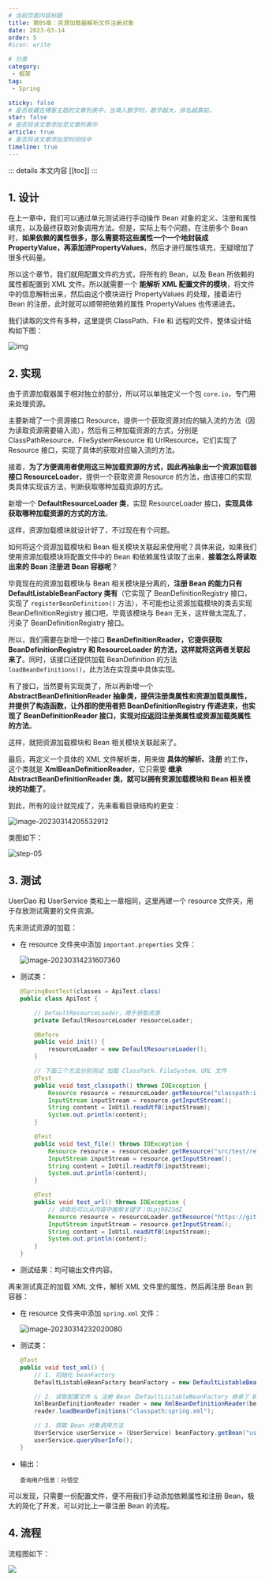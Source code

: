```yaml
---
# 当前页面内容标题
title: 第05章：资源加载器解析文件注册对象
date: 2023-03-14
order: 5
#icon: write

# 分类
category:
 - 框架
tag:
 - Spring

sticky: false
# 是否收藏在博客主题的文章列表中，当填入数字时，数字越大，排名越靠前。
star: false
# 是否将该文章添加至文章列表中
article: true
# 是否将该文章添加至时间线中
timeline: true
---
```



::: details 本文内容
[[toc]]
:::


## 1. 设计

在上一章中，我们可以通过单元测试进行手动操作 Bean 对象的定义、注册和属性填充，以及最终获取对象调用方法。但是，实际上有个问题，在注册多个 Bean 时，**如果依赖的属性很多，那么需要将这些属性一个一个地封装成 PropertyValue，再添加进PropertyValues**，然后才进行属性填充，无疑增加了很多代码量。

所以这个章节，我们就用配置文件的方式，将所有的 Bean，以及 Bean 所依赖的属性都配置到 XML 文件。所以就需要一个 **能解析 XML 配置文件的模块**，将文件中的信息解析出来，然后由这个模块进行 PropertyValues 的处理，接着进行 Bean 的注册，此时就可以顺带把依赖的属性 PropertyValues 也传递进去。

我们读取的文件有多种，这里提供 ClassPath、File 和 远程的文件，整体设计结构如下图：

![img](https://run-notes.oss-cn-beijing.aliyuncs.com/notes/202303141956101.png)

## 2. 实现

由于资源加载器属于相对独立的部分，所以可以单独定义一个包 `core.io`，专门用来处理资源。

主要新增了一个资源接口 Resource，提供一个获取资源对应的输入流的方法（因为读取资源需要输入流），然后有三种加载资源的方式，分别是 ClassPathResource、FileSystemResource 和 UrlResource，它们实现了 Resource 接口，实现了具体的获取对应输入流的方法。

接着，**为了方便调用者使用这三种加载资源的方式，因此再抽象出一个资源加载器接口 ResourceLoader**，提供一个获取资源 Resource 的方法，由该接口的实现类具体实现该方法，判断获取哪种加载资源的方式。

新增一个 **DefaultResourceLoader 类**，实现 ResourceLoader 接口，**实现具体获取哪种加载资源的方式的方法**。

这样，资源加载模块就设计好了，不过现在有个问题。

如何将这个资源加载模块和 Bean 相关模块关联起来使用呢？具体来说，如果我们使用资源加载模块将配置文件中的 Bean 和依赖属性读取了出来，**接着怎么将读取出来的 Bean 注册进 Bean 容器呢**？

毕竟现在的资源加载模块与 Bean 相关模块是分离的，**注册 Bean 的能力只有 DefaultListableBeanFactory 类有**（它实现了 BeanDefinitionRegistry 接口，实现了 `registerBeanDefinition()` 方法），不可能也让资源加载模块的类去实现 BeanDefinitionRegistry 接口吧，毕竟该模块与 Bean 无关，这样做太混乱了，污染了 BeanDefinitionRegistry 接口。

所以，我们需要在新增一个接口 **BeanDefinitionReader，它提供获取 BeanDefinitionRegistry 和 ResourceLoader 的方法，这样就将这两者关联起来了**。同时，该接口还提供加载 BeanDefinition 的方法 `loadBeanDefinitions()`，此方法在实现类中具体实现。

有了接口，当然要有实现类了，所以再新增一个 **AbstractBeanDefinitionReader 抽象类，提供注册类属性和资源加载类属性，并提供了构造函数，让外部的使用者把  BeanDefinitionRegistry 传递进来，也实现了 BeanDefinitionReader 接口，实现对应返回注册类属性或资源加载类属性的方法**。

这样，就把资源加载模块和 Bean 相关模块关联起来了。

最后，再定义一个具体的 XML 文件解析类，用来做 **具体的解析、注册** 的工作，这个类就是 **XmlBeanDefinitionReader**，它只需要 **继承 AbstractBeanDefinitionReader 类，就可以拥有资源加载模块和 Bean 相关模块的功能了**。

到此，所有的设计就完成了，先来看看目录结构的更变：

![image-20230314205532912](https://run-notes.oss-cn-beijing.aliyuncs.com/notes/202303142055096.png)

类图如下：

![step-05](https://run-notes.oss-cn-beijing.aliyuncs.com/notes/202303142348514.png)

## 3. 测试

UserDao 和 UserService 类和上一章相同，这里再建一个 resource 文件夹，用于存放测试需要的文件资源。

先来测试资源的加载：

- 在 resource 文件夹中添加 `important.properties` 文件：

    ![image-20230314231607360](https://run-notes.oss-cn-beijing.aliyuncs.com/notes/202303142316112.png)

- 测试类：

    ```java
    @SpringBootTest(classes = ApiTest.class)
    public class ApiTest {
    
        // DefaultResourceLoader，用于获取资源
        private DefaultResourceLoader resourceLoader;
    
        @Before
        public void init() {
            resourceLoader = new DefaultResourceLoader();
        }
    
        // 下面三个方法分别测试 加载 ClassPath、FileSystem、URL 文件
        @Test
        public void test_classpath() throws IOException {
            Resource resource = resourceLoader.getResource("classpath:important.properties");
            InputStream inputStream = resource.getInputStream();
            String content = IoUtil.readUtf8(inputStream);
            System.out.println(content);
        }
    
        @Test
        public void test_file() throws IOException {
            Resource resource = resourceLoader.getResource("src/test/resources/important.properties");
            InputStream inputStream = resource.getInputStream();
            String content = IoUtil.readUtf8(inputStream);
            System.out.println(content);
        }
    
        @Test
        public void test_url() throws IOException {
            // 读取后可以从内容中搜索关键字；OLpj9823dZ
            Resource resource = resourceLoader.getResource("https://github.com/AruNi-01/small-spring/blob/main/small-spring-step-05/src/test/resources/important.properties");
            InputStream inputStream = resource.getInputStream();
            String content = IoUtil.readUtf8(inputStream);
            System.out.println(content);
        }
    }
    ```

- 测试结果：均可输出文件内容。

再来测试真正的加载 XML 文件，解析 XML 文件里的属性，然后再注册 Bean 到容器：

- 在 resource 文件夹中添加 `spring.xml` 文件：

    ![image-20230314232020080](https://run-notes.oss-cn-beijing.aliyuncs.com/notes/202303142320064.png)

- 测试类：

    ```java
    @Test
    public void test_xml() {
        // 1. 初始化 beanFactory
        DefaultListableBeanFactory beanFactory = new DefaultListableBeanFactory();
    
        // 2. 读取配置文件 & 注册 Bean（DefaultListableBeanFactory 继承了 BeanDefinitionRegistry，所以能直接传参）
        XmlBeanDefinitionReader reader = new XmlBeanDefinitionReader(beanFactory);
        reader.loadBeanDefinitions("classpath:spring.xml");
    
        // 3. 获取 Bean 对象调用方法
        UserService userService = (UserService) beanFactory.getBean("userService", UserService.class);
        userService.queryUserInfo();
    }
    ```

- 输出：

    ```text
    查询用户信息：孙悟空
    ```

可以发现，只需要一份配置文件，便不用我们手动添加依赖属性和注册 Bean，极大的简化了开发，可以对比上一章注册 Bean 的流程。

## 4. 流程

流程图如下：

![](https://run-notes.oss-cn-beijing.aliyuncs.com/notes/202303142331163.png)
